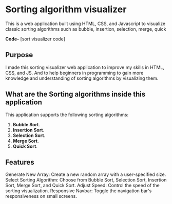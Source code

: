 # Sorting algorithm visualizer

This is a web application built using HTML, CSS, and Javascript to visualize classic sorting algorithms such as bubble, insertion, selection, merge, quick 


**Code-** [sort visualizer code]

## Purpose

I made this sorting visualizer web application to improve my skills in
HTML, CSS, and JS. And to help beginners in programming to gain more knowledge and understanding of sorting algorithms by visualizing them.

## What are the Sorting algorithms inside this application

This application supports the following sorting algorithms:

1. **Bubble Sort**.
2. **Insertion Sort**.
3. **Selection Sort**.
4. **Merge Sort**.
5. **Quick Sort**.


## Features
Generate New Array: Create a new random array with a user-specified size.
Select Sorting Algorithm: Choose from Bubble Sort, Selection Sort, Insertion Sort, Merge Sort, and Quick Sort.
Adjust Speed: Control the speed of the sorting visualization.
Responsive Navbar: Toggle the navigation bar's responsiveness on small screens.
